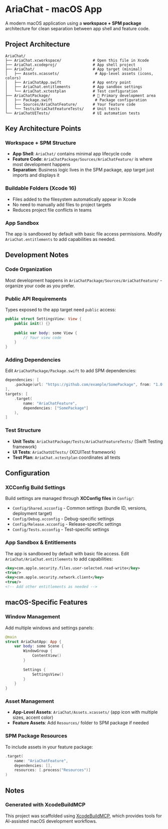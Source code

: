 # AriaChat - macOS App

A modern macOS application using a **workspace + SPM package** architecture for clean separation between app shell and feature code.

## Project Architecture

```
AriaChat/
├── AriaChat.xcworkspace/              # Open this file in Xcode
├── AriaChat.xcodeproj/                # App shell project
├── AriaChat/                          # App target (minimal)
│   ├── Assets.xcassets/                # App-level assets (icons, colors)
│   ├── AriaChatApp.swift              # App entry point
│   ├── AriaChat.entitlements          # App sandbox settings
│   └── AriaChat.xctestplan            # Test configuration
├── AriaChatPackage/                   # 🚀 Primary development area
│   ├── Package.swift                   # Package configuration
│   ├── Sources/AriaChatFeature/       # Your feature code
│   └── Tests/AriaChatFeatureTests/    # Unit tests
└── AriaChatUITests/                   # UI automation tests
```

## Key Architecture Points

### Workspace + SPM Structure
- **App Shell**: `AriaChat/` contains minimal app lifecycle code
- **Feature Code**: `AriaChatPackage/Sources/AriaChatFeature/` is where most development happens
- **Separation**: Business logic lives in the SPM package, app target just imports and displays it

### Buildable Folders (Xcode 16)
- Files added to the filesystem automatically appear in Xcode
- No need to manually add files to project targets
- Reduces project file conflicts in teams

### App Sandbox
The app is sandboxed by default with basic file access permissions. Modify `AriaChat.entitlements` to add capabilities as needed.

## Development Notes

### Code Organization
Most development happens in `AriaChatPackage/Sources/AriaChatFeature/` - organize your code as you prefer.

### Public API Requirements
Types exposed to the app target need `public` access:
```swift
public struct SettingsView: View {
    public init() {}
    
    public var body: some View {
        // Your view code
    }
}
```

### Adding Dependencies
Edit `AriaChatPackage/Package.swift` to add SPM dependencies:
```swift
dependencies: [
    .package(url: "https://github.com/example/SomePackage", from: "1.0.0")
],
targets: [
    .target(
        name: "AriaChatFeature",
        dependencies: ["SomePackage"]
    ),
]
```

### Test Structure
- **Unit Tests**: `AriaChatPackage/Tests/AriaChatFeatureTests/` (Swift Testing framework)
- **UI Tests**: `AriaChatUITests/` (XCUITest framework)
- **Test Plan**: `AriaChat.xctestplan` coordinates all tests

## Configuration

### XCConfig Build Settings
Build settings are managed through **XCConfig files** in `Config/`:
- `Config/Shared.xcconfig` - Common settings (bundle ID, versions, deployment target)
- `Config/Debug.xcconfig` - Debug-specific settings  
- `Config/Release.xcconfig` - Release-specific settings
- `Config/Tests.xcconfig` - Test-specific settings

### App Sandbox & Entitlements
The app is sandboxed by default with basic file access. Edit `AriaChat/AriaChat.entitlements` to add capabilities:
```xml
<key>com.apple.security.files.user-selected.read-write</key>
<true/>
<key>com.apple.security.network.client</key>
<true/>
<!-- Add other entitlements as needed -->
```

## macOS-Specific Features

### Window Management
Add multiple windows and settings panels:
```swift
@main
struct AriaChatApp: App {
    var body: some Scene {
        WindowGroup {
            ContentView()
        }
        
        Settings {
            SettingsView()
        }
    }
}
```

### Asset Management
- **App-Level Assets**: `AriaChat/Assets.xcassets/` (app icon with multiple sizes, accent color)
- **Feature Assets**: Add `Resources/` folder to SPM package if needed

### SPM Package Resources
To include assets in your feature package:
```swift
.target(
    name: "AriaChatFeature",
    dependencies: [],
    resources: [.process("Resources")]
)
```

## Notes

### Generated with XcodeBuildMCP
This project was scaffolded using [XcodeBuildMCP](https://github.com/cameroncooke/XcodeBuildMCP), which provides tools for AI-assisted macOS development workflows.